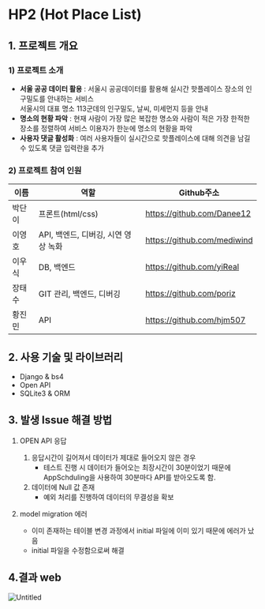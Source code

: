 # HP2 (Hot Place List)
## 1. 프로젝트 개요
### 1) 프로젝트 소개
- **서울 공공 데이터 활용**
    : 서울시 공공데이터를 활용해 실시간 핫플레이스 장소의 인구밀도를 안내하는 서비스  
      서울시의 대표 명소 113군데의 인구밀도, 날씨, 미세먼지 등을 안내
- **명소의 현황 파악**
    : 현재 사람이 가장 많은 복잡한 명소와 사람이 적은 가장 한적한 장소를 정렬하여 서비스 이용자가 한눈에 명소의 현황을 파악
- **사용자 댓글 활성화**
    : 여러 사용자들이 실시간으로 핫플레이스에 대해 의견을 남길 수 있도록 댓글 입력란을 추가

### 2) 프로젝트 참여 인원
|이름|역할|Github주소|
|--|--|--|
|박단이|프론트(html/css)|https://github.com/Danee12|
|이영호|API, 백엔드, 디버깅, 시연 영상 녹화|https://github.com/mediwind|
|이우식|DB, 백엔드|https://github.com/yiReal|
|장태수|GIT 관리, 백엔드, 디버깅|https://github.com/poriz|
|황진민|API|https://github.com/hjm507|

## 2. 사용 기술 및 라이브러리
- Django & bs4
- Open API
- SQLite3 & ORM

## 3. 발생 Issue 해결 방법
1. OPEN API 응답
    1. 응답시간이 길어져서 데이터가 제대로 들어오지 않은 경우
        - 테스트 진행 시 데이터가 들어오는 최장시간이 30분이었기 때문에 AppSchduling을 사용하여 30분마다 API를 받아오도록 함.
    2. 데이터에 Null 값 존재
        - 예외 처리를 진행하여 데이터의 무결성을 확보

2. model migration 에러
    - 이미 존재하는 테이블 변경 과정에서 initial 파일에 이미 있기 때문에 에러가 났음
    - initial 파일을 수정함으로써 해결
  
## 4.결과 web
![Untitled](https://github.com/poriz/hp_2/assets/36216087/99d3f939-b4c1-4b1c-9b19-2d84ed128cb8)
